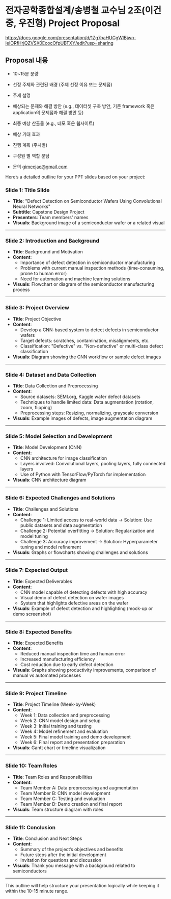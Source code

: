 # 전자공학종합설계/송병철 교수님 2조(이건중, 우진형) Project Proposal

https://docs.google.com/presentation/d/1Zg7paHUCgWlBjwn-IeIORfHrjQZVSX0EcocOfpUBTXY/edit?usp=sharing

## Proposal 내용

- 10~15분 분량

- 선정 주제와 관련된 배경 (주제 선정 이유 또는 문제점)

- 주제 설명

- 예상되는 문제와 해결 방안 (e.g., 데이터셋 구축 방안, 기존 framework 혹은 application의 문제점과 해결 방안 등)

- 최종 예상 산출물 (e.g., 데모 혹은 웹사이트)

- 예상 기대 효과

- 진행 계획 (주차별)

- 구성원 별 역할 분담

- 문의 gimeejae@gmail.com

Here’s a detailed outline for your PPT slides based on your project:

### Slide 1: **Title Slide**
- **Title**: "Defect Detection on Semiconductor Wafers Using Convolutional Neural Networks"
- **Subtitle**: Capstone Design Project
- **Presenters**: Team members' names
- **Visuals**: Background image of a semiconductor wafer or a related visual

---

### Slide 2: **Introduction and Background**
- **Title**: Background and Motivation
- **Content**:
  - Importance of defect detection in semiconductor manufacturing
  - Problems with current manual inspection methods (time-consuming, prone to human error)
  - Need for automation and machine learning solutions
- **Visuals**: Flowchart or diagram of the semiconductor manufacturing process

---

### Slide 3: **Project Overview**
- **Title**: Project Objective
- **Content**:
  - Develop a CNN-based system to detect defects in semiconductor wafers
  - Target defects: scratches, contamination, misalignments, etc.
  - Classification: "Defective" vs. "Non-defective" or multi-class defect classification
- **Visuals**: Diagram showing the CNN workflow or sample defect images

---

### Slide 4: **Dataset and Data Collection**
- **Title**: Data Collection and Preprocessing
- **Content**:
  - Source datasets: SEMI.org, Kaggle wafer defect datasets
  - Techniques to handle limited data: Data augmentation (rotation, zoom, flipping)
  - Preprocessing steps: Resizing, normalizing, grayscale conversion
- **Visuals**: Example images of defects, image augmentation diagram

---

### Slide 5: **Model Selection and Development**
- **Title**: Model Development (CNN)
- **Content**:
  - CNN architecture for image classification
  - Layers involved: Convolutional layers, pooling layers, fully connected layers
  - Use of Python with TensorFlow/PyTorch for implementation
- **Visuals**: CNN architecture diagram

---

### Slide 6: **Expected Challenges and Solutions**
- **Title**: Challenges and Solutions
- **Content**:
  - Challenge 1: Limited access to real-world data → Solution: Use public datasets and data augmentation
  - Challenge 2: Potential overfitting → Solution: Regularization and model tuning
  - Challenge 3: Accuracy improvement → Solution: Hyperparameter tuning and model refinement
- **Visuals**: Graphs or flowcharts showing challenges and solutions

---

### Slide 7: **Expected Output**
- **Title**: Expected Deliverables
- **Content**:
  - CNN model capable of detecting defects with high accuracy
  - Visual demo of defect detection on wafer images
  - System that highlights defective areas on the wafer
- **Visuals**: Example of defect detection and highlighting (mock-up or demo screenshot)

---

### Slide 8: **Expected Benefits**
- **Title**: Expected Benefits
- **Content**:
  - Reduced manual inspection time and human error
  - Increased manufacturing efficiency
  - Cost reduction due to early defect detection
- **Visuals**: Graphs showing productivity improvements, comparison of manual vs automated processes

---

### Slide 9: **Project Timeline**
- **Title**: Project Timeline (Week-by-Week)
- **Content**:
  - Week 1: Data collection and preprocessing
  - Week 2: CNN model design and setup
  - Week 3: Initial training and testing
  - Week 4: Model refinement and evaluation
  - Week 5: Final model training and demo development
  - Week 6: Final report and presentation preparation
- **Visuals**: Gantt chart or timeline visualization

---

### Slide 10: **Team Roles**
- **Title**: Team Roles and Responsibilities
- **Content**:
  - Team Member A: Data preprocessing and augmentation
  - Team Member B: CNN model development
  - Team Member C: Testing and evaluation
  - Team Member D: Demo creation and final report
- **Visuals**: Team structure diagram with roles

---

### Slide 11: **Conclusion**
- **Title**: Conclusion and Next Steps
- **Content**:
  - Summary of the project’s objectives and benefits
  - Future steps after the initial development
  - Invitation for questions and discussion
- **Visuals**: Thank you message with a background related to semiconductors

---

This outline will help structure your presentation logically while keeping it within the 10-15 minute range.
